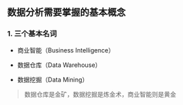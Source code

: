 ## 数据分析需要掌握的基本概念

### 1. 三个基本名词

* 商业智能（Business Intelligence）

* 数据仓库（Data Warehouse）

* 数据挖掘（Data Mining）

 > 数据仓库是金矿，数据挖掘是炼金术，商业智能则是黄金

